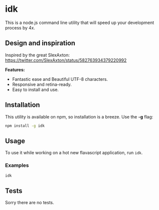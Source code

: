 # idk

This is a node.js command line utility that will speed up your development process by 4x.


## Design and inspiration

Inspired by the great SlexAxton: https://twitter.com/SlexAxton/status/582763934379220992

**Features:**

* Fantastic ease and Beautiful UTF-8 characters.
* Responsive and retina-ready.
* Easy to install and use.

## Installation

This utility is available on npm, so installation is a breeze. Use the **-g** flag:

```bash
npm install -g idk
```

## Usage

To use it while working on a hot new flavascript application, run `idk`.

### Examples

```bash
idk
```

## Tests

Sorry there are no tests.
